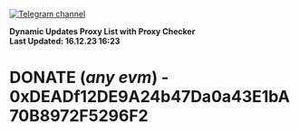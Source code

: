 [![Telegram channel](https://img.shields.io/endpoint?url=https://runkit.io/damiankrawczyk/telegram-badge/branches/master?url=https://t.me/n4z4v0d)](https://t.me/n4z4v0d) 

**Dynamic Updates Proxy List with Proxy Checker**  
**Last Updated: 16.12.23 16:23**

# DONATE (_any evm_) - 0xDEADf12DE9A24b47Da0a43E1bA70B8972F5296F2
